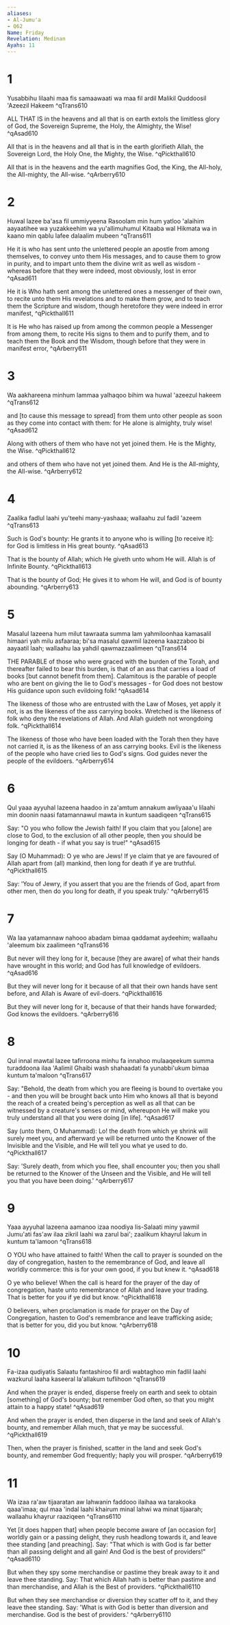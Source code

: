 ```yaml
---
aliases:
- Al-Jumu'a
- Q62
Name: Friday
Revelation: Medinan
Ayahs: 11
---
```


# 1

Yusabbihu lilaahi maa fis samaawaati wa maa fil ardil Malikil Quddoosil 'Azeezil Hakeem ^qTrans610


ALL THAT IS in the heavens and all that is on earth extols the limitless glory of God, the Sovereign Supreme, the Holy, the Almighty, the Wise! ^qAsad610


All that is in the heavens and all that is in the earth glorifieth Allah, the Sovereign Lord, the Holy One, the Mighty, the Wise. ^qPickthall610


All that is in the heavens and the earth magnifies God, the King, the All-holy, the All-mighty, the All-wise. ^qArberry610

# 2

Huwal lazee ba'asa fil ummiyyeena Rasoolam min hum yatloo 'alaihim aayaatihee wa yuzakkeehim wa yu'allimuhumul Kitaaba wal Hikmata wa in kaano min qablu lafee dalaalim mubeen ^qTrans611


He it is who has sent unto the unlettered people an apostle from among themselves, to convey unto them His messages, and to cause them to grow in purity, and to impart unto them the divine writ as well as wisdom - whereas before that they were indeed, most obviously, lost in error ^qAsad611


He it is Who hath sent among the unlettered ones a messenger of their own, to recite unto them His revelations and to make them grow, and to teach them the Scripture and wisdom, though heretofore they were indeed in error manifest, ^qPickthall611


It is He who has raised up from among the common people a Messenger from among them, to recite His signs to them and to purify them, and to teach them the Book and the Wisdom, though before that they were in manifest error, ^qArberry611

# 3

Wa aakhareena minhum lammaa yalhaqoo bihim wa huwal 'azeezul hakeem ^qTrans612


and [to cause this message to spread] from them unto other people as soon as they come into contact with them: for He alone is almighty, truly wise! ^qAsad612


Along with others of them who have not yet joined them. He is the Mighty, the Wise. ^qPickthall612


and others of them who have not yet joined them. And He is the All-mighty, the All-wise. ^qArberry612

# 4

Zaalika fadlul laahi yu'teehi many-yashaaa; wallaahu zul fadil 'azeem ^qTrans613


Such is God's bounty: He grants it to anyone who is willing [to receive it]: for God is limitless in His great bounty. ^qAsad613


That is the bounty of Allah; which He giveth unto whom He will. Allah is of Infinite Bounty. ^qPickthall613


That is the bounty of God; He gives it to whom He will, and God is of bounty abounding. ^qArberry613

# 5

Masalul lazeena hum milut tawraata summa lam yahmiloonhaa kamasalil himaari yah milu asfaaraa; bi'sa masalul qawmil lazeena kaazzaboo bi aayaatil laah; wallaahu laa yahdil qawmazzaalimeen ^qTrans614


THE PARABLE of those who were graced with the burden of the Torah, and thereafter failed to bear this burden, is that of an ass that carries a load of books [but cannot benefit from them]. Calamitous is the parable of people who are bent on giving the lie to God's messages - for God does not bestow His guidance upon such evildoing folk! ^qAsad614


The likeness of those who are entrusted with the Law of Moses, yet apply it not, is as the likeness of the ass carrying books. Wretched is the likeness of folk who deny the revelations of Allah. And Allah guideth not wrongdoing folk. ^qPickthall614


The likeness of those who have been loaded with the Torah then they have not carried it, is as the likeness of an ass carrying books. Evil is the likeness of the people who have cried lies to God's signs. God guides never the people of the evildoers. ^qArberry614

# 6

Qul yaaa ayyuhal lazeena haadoo in za'amtum annakum awliyaaa'u lilaahi min doonin naasi fatamannawul mawta in kuntum saadiqeen ^qTrans615


Say: "O you who follow the Jewish faith! If you claim that you [alone] are close to God, to the exclusion of all other people, then you should be longing for death - if what you say is true!" ^qAsad615


Say (O Muhammad): O ye who are Jews! If ye claim that ye are favoured of Allah apart from (all) mankind, then long for death if ye are truthful. ^qPickthall615


Say: 'You of Jewry, if you assert that you are the friends of God, apart from other men, then do you long for death, if you speak truly.' ^qArberry615

# 7

Wa laa yatamannaw nahooo abadam bimaa qaddamat aydeehim; wallaahu 'aleemum bix zaalimeen ^qTrans616


But never will they long for it, because [they are aware] of what their hands have wrought in this world; and God has full knowledge of evildoers. ^qAsad616


But they will never long for it because of all that their own hands have sent before, and Allah is Aware of evil-doers. ^qPickthall616


But they will never long for it, because of that their hands have forwarded; God knows the evildoers. ^qArberry616

# 8

Qul innal mawtal lazee tafirroona minhu fa innahoo mulaaqeekum summa turaddoona ilaa 'Aalimil Ghaibi wash shahaadati fa yunabbi'ukum bimaa kuntum ta'maloon ^qTrans617


Say: "Behold, the death from which you are fleeing is bound to overtake you - and then you will be brought back unto Him who knows all that is beyond the reach of a created being's perception as well as all that can be witnessed by a creature's senses or mind, whereupon He will make you truly understand all that you were doing [in life]. ^qAsad617


Say (unto them, O Muhammad): Lo! the death from which ye shrink will surely meet you, and afterward ye will be returned unto the Knower of the Invisible and the Visible, and He will tell you what ye used to do. ^qPickthall617


Say: 'Surely death, from which you flee, shall encounter you; then you shall be returned to the Knower of the Unseen and the Visible, and He will tell you that you have been doing.' ^qArberry617

# 9

Yaaa ayyuhal lazeena aamanoo izaa noodiya lis-Salaati miny yawmil Jumu'ati fas'aw ilaa zikril laahi wa zarul bai'; zaalikum khayrul lakum in kuntum ta'lamoon ^qTrans618


O YOU who have attained to faith! When the call to prayer is sounded on the day of congregation, hasten to the remembrance of God, and leave all worldly commerce: this is for your own good, if you but knew it. ^qAsad618


O ye who believe! When the call is heard for the prayer of the day of congregation, haste unto remembrance of Allah and leave your trading. That is better for you if ye did but know. ^qPickthall618


O believers, when proclamation is made for prayer on the Day of Congregation, hasten to God's remembrance and leave trafficking aside; that is better for you, did you but know. ^qArberry618

# 10

Fa-izaa qudiyatis Salaatu fantashiroo fil ardi wabtaghoo min fadlil laahi wazkurul laaha kaseeral la'allakum tuflihoon ^qTrans619


And when the prayer is ended, disperse freely on earth and seek to obtain [something] of God's bounty; but remember God often, so that you might attain to a happy state! ^qAsad619


And when the prayer is ended, then disperse in the land and seek of Allah's bounty, and remember Allah much, that ye may be successful. ^qPickthall619


Then, when the prayer is finished, scatter in the land and seek God's bounty, and remember God frequently; haply you will prosper. ^qArberry619

# 11

Wa izaa ra'aw tijaaratan aw lahwanin faddooo ilaihaa wa tarakooka qaaa'imaa; qul maa 'indal laahi khairum minal lahwi wa minat tijaarah; wallaahu khayrur raaziqeen ^qTrans6110


Yet [it does happen that] when people become aware of [an occasion for] worldly gain or a passing delight, they rush headlong towards it, and leave thee standing [and preaching]. Say: "That which is with God is far better than all passing delight and all gain! And God is the best of providers!" ^qAsad6110


But when they spy some merchandise or pastime they break away to it and leave thee standing. Say: That which Allah hath is better than pastime and than merchandise, and Allah is the Best of providers. ^qPickthall6110


But when they see merchandise or diversion they scatter off to it, and they leave thee standing. Say: 'What is with God is better than diversion and merchandise. God is the best of providers.' ^qArberry6110

